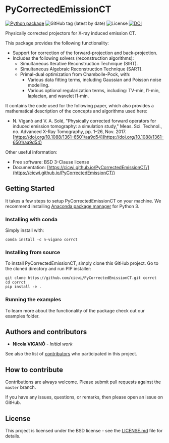 # PyCorrectedEmissionCT

[![Python package](https://github.com/cicwi/PyCorrectedEmissionCT/actions/workflows/pythonpackage.yml/badge.svg)](https://github.com/cicwi/PyCorrectedEmissionCT/actions/workflows/pythonpackage.yml)
![GitHub tag (latest by date)](https://img.shields.io/github/v/tag/cicwi/PyCorrectedEmissionCT)
![License](https://img.shields.io/github/license/cicwi/PyCorrectedEmissionCT)
[![DOI](https://zenodo.org/badge/218092017.svg)](https://zenodo.org/badge/latestdoi/218092017)

Physically corrected projectors for X-ray induced emission CT.

This package provides the following functionality:

* Support for correction of the forward-projection and back-projection.
* Includes the following solvers (reconstruction algorithms):
  - Simultaneous Iterative Reconstruction Technique (SIRT).
  - Simultaneous Algebraic Reconstruction Technique (SART).
  - Primal-dual optimization from Chambolle-Pock, with:
    * Various data fitting terms, including Gaussian and Poisson noise modelling.
    * Various optional regularization terms, including: TV-min, l1-min, laplacian, and wavelet l1-min.

It contains the code used for the following paper, which also provides a
mathematical description of the concepts and algorithms used here:

* N. Viganò and V. A. Solé, "Physically corrected forward operators for
induced emission tomography: a simulation study," Meas. Sci. Technol., no.
Advanced X-Ray Tomography, pp. 1–26, Nov. 2017.  
[https://doi.org/10.1088/1361-6501/aa9d54](https://doi.org/10.1088/1361-6501/aa9d54)

Other useful information:

* Free software: BSD 3-Clause license
* Documentation: [https://cicwi.github.io/PyCorrectedEmissionCT/](https://cicwi.github.io/PyCorrectedEmissionCT/)

## Getting Started

It takes a few steps to setup PyCorrectedEmissionCT on your
machine. We recommend installing
[Anaconda package manager](https://www.anaconda.com/download/) for
Python 3.

### Installing with conda

Simply install with:
```
conda install -c n-vigano corrct
```

### Installing from source

To install PyCorrectedEmissionCT, simply clone this GitHub
project. Go to the cloned directory and run PIP installer:
```
git clone https://github.com/cicwi/PyCorrectedEmissionCT.git corrct
cd corrct
pip install -e .
```

### Running the examples

To learn more about the functionality of the package check out our
examples folder.

## Authors and contributors

* **Nicola VIGANÒ** - *Initial work*

See also the list of [contributors](https://github.com/cicwi/PyCorrectedEmissionCT/contributors) who participated in this project.

## How to contribute

Contributions are always welcome. Please submit pull requests against the `master` branch.

If you have any issues, questions, or remarks, then please open an issue on GitHub.

## License

This project is licensed under the BSD license - see the [LICENSE.md](LICENSE.md) file for details.
